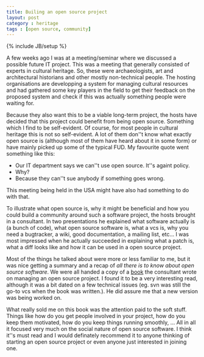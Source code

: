 ```yaml
---
title: Builing an open source project
layout: post
category : heritage
tags : [open source, community]
---
```

{% include JB/setup %}

A few weeks ago I was at a meeting/seminar where we discussed a possible future 
IT project. This was a meeting that generally consisted of experts in cultural 
heritage. So, these were archaeologists, art and architectural historians and 
other mostly non-technical people. The hosting organisations 
are developping a system for managing cultural resources and had gathered some 
key players in the field to get their feedback on the proposed system and check 
if this was actually something people were waiting for.

Because they also want this to be a viable long-term project, the hosts have 
decided that this project could benefit from being open source. Something which 
I find to be self-evident. Of course, for most people in cultural heritage this 
is not so self-evident. A lot of them don''t know what exactly open source is 
(although most of them have heard about it in some form) or have mainly picked 
up some of the typical FUD. My favourite quote went something like this: 
 
 * Our IT department says we can''t use open source. It''s againt policy.
 * Why?
 * Because they can''t sue anybody if something goes wrong.

This meeting being held in the USA might have also had something to do with that.

To illustrate what open source is, why it might be beneficial and how you could 
build a community around such a software project, the hosts brought in a consultant. 
In two presentations he explained what software actually is (a bunch of code), 
what open source software is, what a vcs is, why you need a bugtracker, 
a wiki, good documentation, a mailing list, etc... 
I was most impressed when he actually succeeded in explaining 
what a patch is, what a diff looks like and how it can be used in a 
open source project.

Most of the things he talked about were more or less familiar to me, but it was
nice getting a summary and a recap of *all there is to know about open source 
software*. We were all handed a copy of a [book] the consultant wrote on managing an 
open source project. I found it to be a very interesting read, although it was 
a bit dated on a few technical issues (eg. svn was still the go-to vcs when 
the book was written.). He did assure me that a new version was being worked on.

What really sold me on this book was the attention paid to the soft stuff. Things
like how do you get people involved in your project, how do you keep them 
motivated, how do you keep things running smoothly, ... All in all it focused 
very much on the social nature of open source software. I think it''s must read 
and I would definately recommend it to anyone thinking of starting an open 
source project or even anyone just interested in joining one.

[book]: http://producingoss.com/ "Producing Open Source Software. How to Run a Successful Free Software Project."
